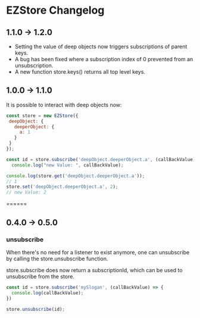 # EZStore Changelog

## 1.1.0 -> 1.2.0

* Setting the value of deep objects now triggers subscriptions of parent keys.
* A bug has been fixed where a subscription index of 0 prevented from an unsubscription.
* A new function store.keys() returns all top level keys.

## 1.0.0 -> 1.1.0

It is possible to interact with deep objects now:

```javascript
const store = new EZStore({
 deepObject: {
   deeperObject: {
     a: 1
   }
 }
});

const id = store.subscribe('deepObject.deeperObject.a', (callBackValue) => {
  console.log("new Value: ", callBackValue);

console.log(store.get('deepObject.deeperObject.a'));
// 1
store.set('deepObject.deeperObject.a', 2);
// new Value: 2
```

======
## 0.4.0 -> 0.5.0

### unsubscribe

When there's no need for a listener to exist anymore, one can unsubscribe by
calling the store.unsubscribe function.

store.subscribe does now return a subscriptionId, which can be used to
unsubscribe from the store.

```javascript
const id = store.subscribe('mySlogan', (callBackValue) => {
  console.log(callBackValue);
})

store.unsubscribe(id);
```

